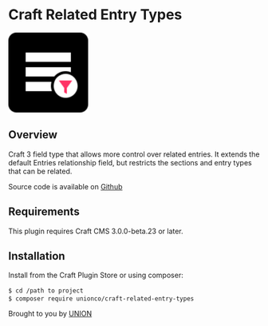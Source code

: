 # Craft Related Entry Types

<img src="../../resources/craft-related-entry-types.svg" height="160px"/>

## Overview

Craft 3 field type that allows more control over related entries. It extends the default Entries relationship field, but restricts the sections and entry types that can be related.

Source code is available on [Github](https://github.com/unionco/craft-related-entry-types)

## Requirements

This plugin requires Craft CMS 3.0.0-beta.23 or later.

## Installation

Install from the Craft Plugin Store or using composer:

```shell
$ cd /path to project
$ composer require unionco/craft-related-entry-types
```

Brought to you by [UNION](github.com/unionco)
